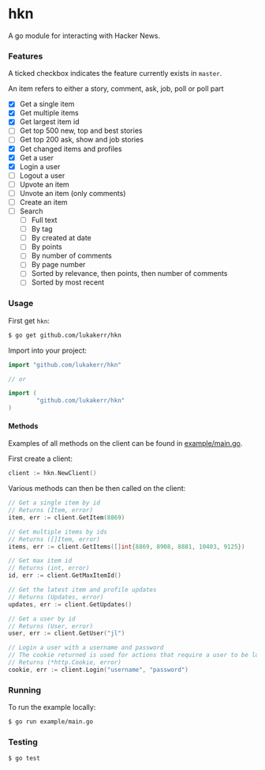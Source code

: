 # hkn

A go module for interacting with Hacker News.

### Features

A ticked checkbox indicates the feature currently exists in `master`.

An item refers to either a story, comment, ask, job, poll or poll part

- [x] Get a single item
- [x] Get multiple items
- [x] Get largest item id
- [ ] Get top 500 new, top and best stories
- [ ] Get top 200 ask, show and job stories
- [x] Get changed items and profiles
- [x] Get a user
- [x] Login a user
- [ ] Logout a user
- [ ] Upvote an item
- [ ] Unvote an item (only comments)
- [ ] Create an item
- [ ] Search
  - [ ] Full text
  - [ ] By tag
  - [ ] By created at date
  - [ ] By points
  - [ ] By number of comments
  - [ ] By page number
  - [ ] Sorted by relevance, then points, then number of comments
  - [ ] Sorted by most recent

### Usage

First get `hkn`:

```bash
$ go get github.com/lukakerr/hkn
```

Import into your project:

```go
import "github.com/lukakerr/hkn"

// or

import (
        "github.com/lukakerr/hkn"
)
```

#### Methods

Examples of all methods on the client can be found in [example/main.go](./example/main.go).

First create a client:

```go
client := hkn.NewClient()
```

Various methods can then be then called on the client:

```go
// Get a single item by id
// Returns (Item, error)
item, err := client.GetItem(8869)

// Get multiple items by ids
// Returns ([]Item, error)
items, err := client.GetItems([]int{8869, 8908, 8881, 10403, 9125})

// Get max item id
// Returns (int, error)
id, err := client.GetMaxItemId()

// Get the latest item and profile updates
// Returns (Updates, error)
updates, err := client.GetUpdates()

// Get a user by id
// Returns (User, error)
user, err := client.GetUser("jl")

// Login a user with a username and password
// The cookie returned is used for actions that require a user to be logged in
// Returns (*http.Cookie, error)
cookie, err := client.Login("username", "password")
```

### Running

To run the example locally:

```bash
$ go run example/main.go
```

### Testing

```bash
$ go test
```
